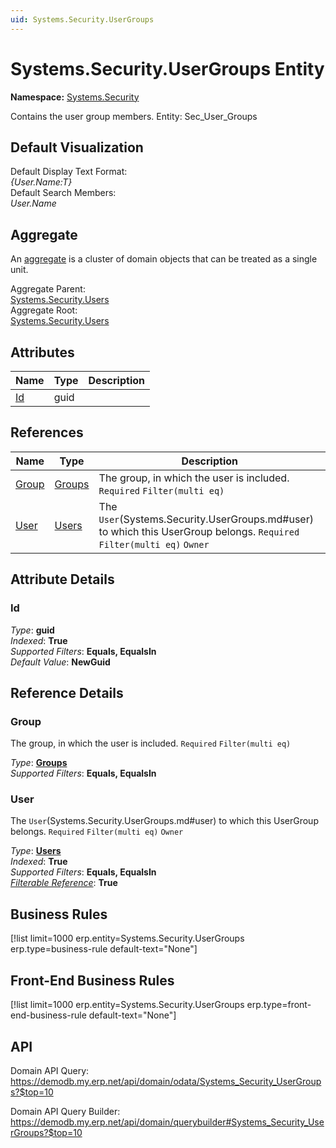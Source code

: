 ```yaml
---
uid: Systems.Security.UserGroups
---
```

# Systems.Security.UserGroups Entity

**Namespace:** [Systems.Security](Systems.Security.md)  

Contains the user group members. Entity: Sec_User_Groups

## Default Visualization
Default Display Text Format:  
_{User.Name:T}_  
Default Search Members:  
_User.Name_  

## Aggregate
An [aggregate](https://docs.erp.net/tech/advanced/concepts/aggregates.html) is a cluster of domain objects that can be treated as a single unit.  

Aggregate Parent:  
[Systems.Security.Users](Systems.Security.Users.md)  
Aggregate Root:  
[Systems.Security.Users](Systems.Security.Users.md)  

## Attributes

| Name | Type | Description |
| ---- | ---- | --- |
| [Id](Systems.Security.UserGroups.md#id) | guid |  

## References

| Name | Type | Description |
| ---- | ---- | --- |
| [Group](Systems.Security.UserGroups.md#group) | [Groups](Systems.Security.Groups.md) | The group, in which the user is included. `Required` `Filter(multi eq)` |
| [User](Systems.Security.UserGroups.md#user) | [Users](Systems.Security.Users.md) | The `User`(Systems.Security.UserGroups.md#user) to which this UserGroup belongs. `Required` `Filter(multi eq)` `Owner` |


## Attribute Details

### Id

_Type_: **guid**  
_Indexed_: **True**  
_Supported Filters_: **Equals, EqualsIn**  
_Default Value_: **NewGuid**  


## Reference Details

### Group

The group, in which the user is included. `Required` `Filter(multi eq)`

_Type_: **[Groups](Systems.Security.Groups.md)**  
_Supported Filters_: **Equals, EqualsIn**  

### User

The `User`(Systems.Security.UserGroups.md#user) to which this UserGroup belongs. `Required` `Filter(multi eq)` `Owner`

_Type_: **[Users](Systems.Security.Users.md)**  
_Indexed_: **True**  
_Supported Filters_: **Equals, EqualsIn**  
_[Filterable Reference](https://docs.erp.net/dev/domain-api/filterable-references.html)_: **True**  



## Business Rules

[!list limit=1000 erp.entity=Systems.Security.UserGroups erp.type=business-rule default-text="None"]

## Front-End Business Rules

[!list limit=1000 erp.entity=Systems.Security.UserGroups erp.type=front-end-business-rule default-text="None"]

## API

Domain API Query:
<https://demodb.my.erp.net/api/domain/odata/Systems_Security_UserGroups?$top=10>

Domain API Query Builder:
<https://demodb.my.erp.net/api/domain/querybuilder#Systems_Security_UserGroups?$top=10>

